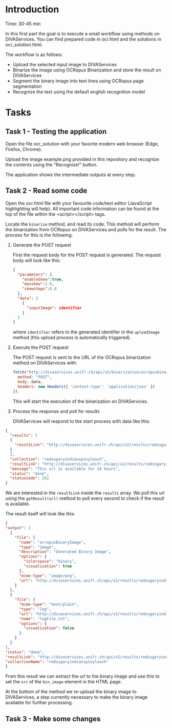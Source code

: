 # Introduction
 Time: 30-45 min

In this first part the goal is to execute a small workflow using methods on DIVAServices.
You can find prepared code in ocr.html and the solutions in ocr_solution.html.

The workflow is as follows:

  - Upload the selected input image to DIVAServices
  - Binarize the image using OCRopus Binarization and store the result on DIVAServices
  - Segment the binary image into text lines using OCRopus page segmentation
  - Recognize the text using the default english recognition model


# Tasks

## Task 1 - Testing the application
Open the file ocr_solution with your favorite modern web browser (Edge, Firefox, Chrome).

Upload the image example.png provided in this repository and recognize the contents using the "Recognize!" button.

The application shows the intermediate outputs at every step.

## Task 2 - Read some code
Open the ocr.html file with your favourite code/text editor (JavaScript highlighting will help). All important code information can be found at the top of the file within the \<script>\</script> tags.

Locate the `binarize` method, and read its code. This method will perform the binarization from OCRopus on DIVAServices and polls for the result. The process for this is the following:

1. Generate the POST request
  
    First the request body for the POST  request is generated. The request body will look like this:

    ``` JSON
    {
      "parameters": {
        "enableSkew":true,
        "maxskew":2.0,
        "skewsteps":8.0
      },
      "data": [
        {
          "inputImage": identifier
        }
      ]
    }
    ```
    where `identifier` refers to the generated identifier in the `uploadImage` method (this upload process is automatically triggered).

2. Execute the POST request

    The POST request is sent to the URL of the OCRopus binarization method on DIVAServices with:

    ``` JavaScript
    fetch("http://divaservices.unifr.ch/api/v2/binarization/ocropusbinarization/1", {
      method: "POST",
      body: data,
      headers: new Headers({ 'content-type': 'application/json' })
    }).
    ```
    This will start the execution of the binarization on DIVAServices.

3. Process the response and poll for results

    DIVAServices will respond to the start process with data like this:

  ``` JSON
  {
    "results": [
    {
      "resultLink": "http://divaservices.unifr.ch/api/v2/results/redsugaryindianspinyloach/data_0/data_0.json"
    }
    ],
    "collection": "redsugaryindianspinyloach",
    "resultLink": "http://divaservices.unifr.ch/api/v2/results/redsugaryindianspinyloach.json",
    "message": "This url is available for 24 hours",
    "status": "done",
    "statusCode": 202
  }
  ```
  We are interested in the `resultLink` inside the `results` array. We poll this url using the `getResult(url)` method to poll every second to check if the result is available.

  The result itself will look like this:

  ``` JSON
{
  "output": [
    {
      "file": {
        "name": "ocropusBinaryImage",
        "type": "image",
        "description": "Generated Binary Image",
        "options": {
          "colorspace": "binary",
          "visualization": true
        },
        "mime-type": "image/png",
        "url": "http://divaservices.unifr.ch/api/v2/results/redsugaryindianspinyloach/data_0/0001.bin.png"
      }
    },
    {
      "file": {
        "mime-type": "text/plain",
        "type": "log",
        "url": "http://divaservices.unifr.ch/api/v2/results/redsugaryindianspinyloach/data_0/logFile.txt",
        "name": "logFile.txt",
        "options": {
          "visualization": false
        }
      }
    }
  ],
  "status": "done",
  "resultLink": "http://divaservices.unifr.ch/api/v2/results/redsugaryindianspinyloach/data_0/data_0.json",
  "collectionName": "redsugaryindianspinyloach"
}
  ```
  From this result we can extract the url to the binary image and use this to set the `src` of the `bin_image` element in the HTML page.

  At the bottom of the method we re-upload the binary image to DIVAServices, a step currently necessary to make the binary image available for further processing.
  ## Task 3 - Make some changes

